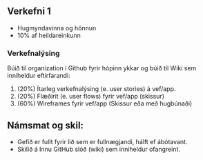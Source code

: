 ## Verkefni 1 

- Hugmyndavinna og hönnun
- 10% af heildareinkunn

### Verkefnalýsing 
Búið til organization í Github fyrir hópinn ykkar og búið til Wiki sem inniheldur eftirfarandi:

1. (20%) Ítarleg verkefnalýsing (e. user stories) á vef/app.
1. (20%) Flæðirit (e. user flows) fyrir vef/app (skissur)
1. (60%) Wireframes fyrir vef/app (Skissur eða með hugbúnaði)

## Námsmat og skil:
* Gefið er fullt fyrir lið sem er fullnægjandi, hálft ef ábótavant.
* Skilið á Innu GitHub slóð (wiki) sem inniheldur ofangreint.
